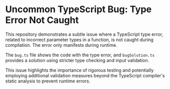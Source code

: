 # Uncommon TypeScript Bug: Type Error Not Caught

This repository demonstrates a subtle issue where a TypeScript type error, related to incorrect parameter types in a function, is not caught during compilation.  The error only manifests during runtime.

The `bug.ts` file shows the code with the type error, and `bugSolution.ts` provides a solution using stricter type checking and input validation.

This issue highlights the importance of rigorous testing and potentially employing additional validation measures beyond the TypeScript compiler's static analysis to prevent runtime errors.